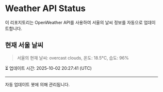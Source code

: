 
# Weather API Status

이 리포지토리는 OpenWeather API를 사용하여 서울의 날씨 정보를 자동으로 업데이트합니다.

## 현재 서울 날씨
> 서울의 현재 날씨: overcast clouds, 온도: 18.5°C, 습도: 96%

⏳ 업데이트 시간: 2025-10-02 20:27:41 (UTC)

---
자동 업데이트 봇에 의해 관리됩니다.
